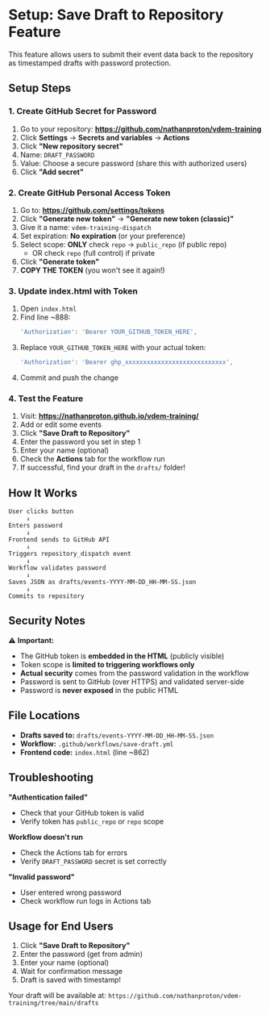 # Setup: Save Draft to Repository Feature

This feature allows users to submit their event data back to the repository as timestamped drafts with password protection.

## Setup Steps

### 1. Create GitHub Secret for Password

1. Go to your repository: **https://github.com/nathanproton/vdem-training**
2. Click **Settings** → **Secrets and variables** → **Actions**
3. Click **"New repository secret"**
4. Name: `DRAFT_PASSWORD`
5. Value: Choose a secure password (share this with authorized users)
6. Click **"Add secret"**

### 2. Create GitHub Personal Access Token

1. Go to: **https://github.com/settings/tokens**
2. Click **"Generate new token"** → **"Generate new token (classic)"**
3. Give it a name: `vdem-training-dispatch`
4. Set expiration: **No expiration** (or your preference)
5. Select scope: **ONLY** check `repo` → `public_repo` (if public repo)
   - OR check `repo` (full control) if private
6. Click **"Generate token"**
7. **COPY THE TOKEN** (you won't see it again!)

### 3. Update index.html with Token

1. Open `index.html`
2. Find line ~888:
   ```javascript
   'Authorization': 'Bearer YOUR_GITHUB_TOKEN_HERE',
   ```
3. Replace `YOUR_GITHUB_TOKEN_HERE` with your actual token:
   ```javascript
   'Authorization': 'Bearer ghp_xxxxxxxxxxxxxxxxxxxxxxxxxxxx',
   ```
4. Commit and push the change

### 4. Test the Feature

1. Visit: **https://nathanproton.github.io/vdem-training/**
2. Add or edit some events
3. Click **"Save Draft to Repository"**
4. Enter the password you set in step 1
5. Enter your name (optional)
6. Check the **Actions** tab for the workflow run
7. If successful, find your draft in the `drafts/` folder!

## How It Works

```
User clicks button
     ↓
Enters password
     ↓
Frontend sends to GitHub API
     ↓
Triggers repository_dispatch event
     ↓
Workflow validates password
     ↓
Saves JSON as drafts/events-YYYY-MM-DD_HH-MM-SS.json
     ↓
Commits to repository
```

## Security Notes

⚠️ **Important:**
- The GitHub token is **embedded in the HTML** (publicly visible)
- Token scope is **limited to triggering workflows only**
- **Actual security** comes from the password validation in the workflow
- Password is sent to GitHub (over HTTPS) and validated server-side
- Password is **never exposed** in the public HTML

## File Locations

- **Drafts saved to:** `drafts/events-YYYY-MM-DD_HH-MM-SS.json`
- **Workflow:** `.github/workflows/save-draft.yml`
- **Frontend code:** `index.html` (line ~862)

## Troubleshooting

**"Authentication failed"**
- Check that your GitHub token is valid
- Verify token has `public_repo` or `repo` scope

**Workflow doesn't run**
- Check the Actions tab for errors
- Verify `DRAFT_PASSWORD` secret is set correctly

**"Invalid password"**
- User entered wrong password
- Check workflow run logs in Actions tab

## Usage for End Users

1. Click **"Save Draft to Repository"**
2. Enter the password (get from admin)
3. Enter your name (optional)
4. Wait for confirmation message
5. Draft is saved with timestamp!

Your draft will be available at:
`https://github.com/nathanproton/vdem-training/tree/main/drafts`
